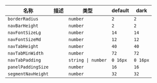 | 名称 | 描述 | 类型 | default | dark |
|---|---|---|---|---|
| `borderRadius` |  | `number` | `2` | `2` |
| `navBarHeight` |  | `number` | `2` | `2` |
| `navFontSizeLg` |  | `number` | `14` | `14` |
| `navFontSizeMd` |  | `number` | `12` | `12` |
| `navTabHeight` |  | `number` | `40` | `40` |
| `navTabMinWidth` |  | `number` | `72` | `72` |
| `navTabPadding` |  | `string \| number` | `0 16px` | `0 16px` |
| `panelPaddingSize` |  | `number` | `16` | `16` |
| `segmentNavHeight` |  | `number` | `32` | `32` |
